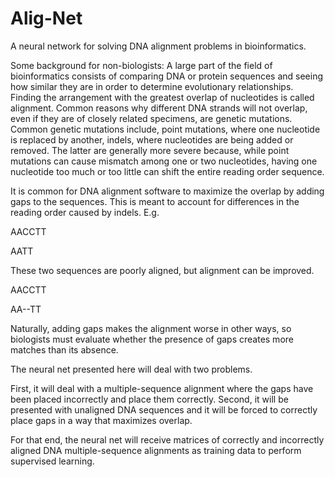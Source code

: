 # Alig-Net
A neural network for solving DNA alignment problems in bioinformatics.

Some background for non-biologists:
A large part of the field of bioinformatics consists of comparing DNA or protein sequences and seeing how similar they are in order to determine evolutionary relationships. Finding the arrangement with the greatest overlap of nucleotides is called alignment. Common reasons why different DNA strands will not overlap, even if they are of closely related specimens, are genetic mutations. Common genetic mutations include, point mutations, where one nucleotide is replaced by another, indels, where nucleotides are being added or removed. The latter are generally more severe because, while point mutations can cause mismatch among one or two nucleotides, having one nucleotide too much or too little can shift the entire reading order sequence.

It is common for DNA alignment software to maximize the overlap by adding gaps to the sequences. This is meant to account for differences in the reading order caused by indels.
E.g.

AACCTT

AATT

These two sequences are poorly aligned, but alignment can be improved.

AACCTT

AA--TT

Naturally, adding gaps makes the alignment worse in other ways, so biologists must evaluate whether the presence of gaps creates more matches than its absence.

The neural net presented here will deal with two problems.

First, it will deal with a multiple-sequence alignment where the gaps have been placed incorrectly and place them correctly.
Second, it will be presented with unaligned DNA sequences and it will be forced to correctly place gaps in a way that maximizes overlap.

For that end, the neural net will receive matrices of correctly and incorrectly aligned DNA multiple-sequence alignments as training data to perform supervised learning.
